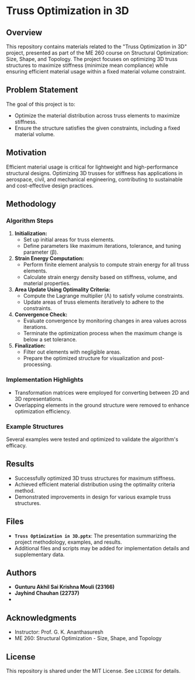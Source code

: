 # Truss Optimization in 3D

## Overview
This repository contains materials related to the "Truss Optimization in 3D" project, presented as part of the ME 260 course on Structural Optimization: Size, Shape, and Topology. The project focuses on optimizing 3D truss structures to maximize stiffness (minimize mean compliance) while ensuring efficient material usage within a fixed material volume constraint.

## Problem Statement
The goal of this project is to:
- Optimize the material distribution across truss elements to maximize stiffness.
- Ensure the structure satisfies the given constraints, including a fixed material volume.

## Motivation
Efficient material usage is critical for lightweight and high-performance structural designs. Optimizing 3D trusses for stiffness has applications in aerospace, civil, and mechanical engineering, contributing to sustainable and cost-effective design practices.

## Methodology

### Algorithm Steps
1. **Initialization:**
   - Set up initial areas for truss elements.
   - Define parameters like maximum iterations, tolerance, and tuning parameter (β).
2. **Strain Energy Computation:**
   - Perform finite element analysis to compute strain energy for all truss elements.
   - Calculate strain energy density based on stiffness, volume, and material properties.
3. **Area Update Using Optimality Criteria:**
   - Compute the Lagrange multiplier (Λ) to satisfy volume constraints.
   - Update areas of truss elements iteratively to adhere to the constraints.
4. **Convergence Check:**
   - Evaluate convergence by monitoring changes in area values across iterations.
   - Terminate the optimization process when the maximum change is below a set tolerance.
5. **Finalization:**
   - Filter out elements with negligible areas.
   - Prepare the optimized structure for visualization and post-processing.

### Implementation Highlights
- Transformation matrices were employed for converting between 2D and 3D representations.
- Overlapping elements in the ground structure were removed to enhance optimization efficiency.

### Example Structures
Several examples were tested and optimized to validate the algorithm's efficacy.

## Results
- Successfully optimized 3D truss structures for maximum stiffness.
- Achieved efficient material distribution using the optimality criteria method.
- Demonstrated improvements in design for various example truss structures.

## Files
- **`Truss Optimization in 3D.pptx`**: The presentation summarizing the project methodology, examples, and results.
- Additional files and scripts may be added for implementation details and supplementary data.

## Authors
- **Gunturu Akhil Sai Krishna Mouli (23166)**
- **Jayhind Chauhan (22737)**
- 
## Acknowledgments
- Instructor: Prof. G. K. Ananthasuresh
- ME 260: Structural Optimization - Size, Shape, and Topology

## License
This repository is shared under the MIT License. See `LICENSE` for details.

